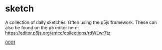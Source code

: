 # sketch

A collection of daily sketches. Often using the p5js framework. These can also be found on the p5 editor here:  
https://editor.p5js.org/amcc/collections/rdWLwr7tz

[0001](0001)
